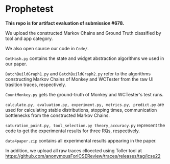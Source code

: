 # Prophetest

**This repo is for artifact evaluation of submission #678.**

We upload the constructed Markov Chains and Ground Truth  classified by tool and app category.



We also open source our code in `Code/`.

`GetHash.py` contains the state and widget abstraction algorithms we used in our paper.

`BatchBuildGraph1.py` and `BatchBuildGraph2.py` refer to the algorithms constructing Markov Chains of Monkey and WCTester from the raw UI trasition traces, respectively.

`CountMonkey.py` gets the ground-truth of Monkey and WCTester's test runs.

`calculate.py, evaluation.py, experiment.py, metrics.py, predict.py` are used for calculating stable distributions, stopping times, communication bottlenecks from the constructed Markov Chains.

`saturation_point.py, tool_selection.py theory_accuracy.py` represent the code to get the experimental results for three RQs, respectively.

`data4paper.zip` contains all experimental results appearing in the paper.



In addition, we upload all raw traces clloected using Toller tool at https://github.com/anonymousForICSEReview/traces/releases/tag/icse22

